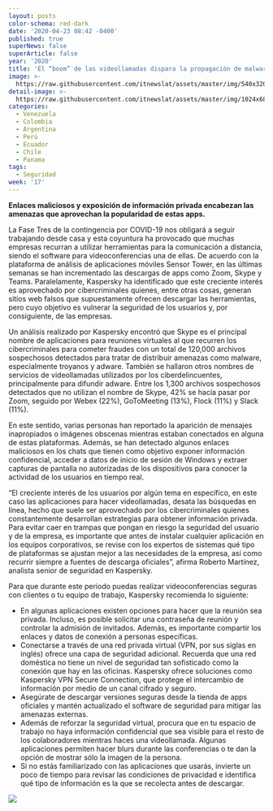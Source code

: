 ```yaml
---
layout: posts
color-schema: red-dark
date: '2020-04-23 08:42 -0400'
published: true
superNews: false
superArticle: false
year: '2020'
title: 'El “boom” de las videollamadas dispara la propagación de malware '
image: >-
  https://raw.githubusercontent.com/itnewslat/assets/master/img/540x320/Videoconferencias-p.jpg
detail-image: >-
  https://raw.githubusercontent.com/itnewslat/assets/master/img/1024x680/Videoconferencias-g.jpg
categories:
  - Venezuela
  - Colombia
  - Argentina
  - Perú
  - Ecuador
  - Chile
  - Panama
tags:
  - Seguridad
week: '17'
---
```

**Enlaces maliciosos y exposición de información privada encabezan las amenazas que aprovechan la popularidad de estas apps.**     
 
La Fase Tres de la contingencia por COVID-19 nos obligará a seguir trabajando desde casa y esta coyuntura ha provocado que muchas empresas recurran a utilizar herramientas para la comunicación a distancia, siendo el software para videoconferencias una de ellas. De acuerdo con la plataforma de análisis de aplicaciones móviles Sensor Tower, en las últimas semanas se han incrementado las descargas de apps como Zoom, Skype y Teams. Paralelamente, Kaspersky ha identificado que este creciente interés es aprovechado por cibercriminales quienes, entre otras cosas, generan sitios web falsos que supuestamente ofrecen descargar las herramientas, pero cuyo objetivo es vulnerar la seguridad de los usuarios y, por consiguiente, de las empresas.  

Un análisis realizado por Kaspersky encontró que Skype es el principal nombre de aplicaciones para reuniones virtuales al que recurren los cibercriminales para cometer fraudes con un total de 120,000 archivos sospechosos detectados para tratar de distribuir amenazas como malware, especialmente troyanos y adware. También se hallaron otros nombres de servicios de videollamadas utilizados por los ciberdelincuentes, principalmente para difundir adware. Entre los 1,300 archivos sospechosos detectados que no utilizan el nombre de Skype, 42% se hacía pasar por Zoom, seguido por Webex (22%), GoToMeeting (13%), Flock (11%) y Slack (11%). 

En este sentido, varias personas han reportado la aparición de mensajes inapropiados o imágenes obscenas mientras estaban conectados en alguna de estas plataformas. Además, se han detectado algunos enlaces maliciosos en los chats que tienen como objetivo exponer información confidencial, acceder a datos de inicio de sesión de Windows y extraer capturas de pantalla no autorizadas de los dispositivos para conocer la actividad de los usuarios en tiempo real. 

“El creciente interés de los usuarios por algún tema en específico, en este caso las aplicaciones para hacer videollamadas, desata las búsquedas en línea, hecho que suele ser aprovechado por los cibercriminales quienes constantemente desarrollan estrategias para obtener información privada. Para evitar caer en trampas que pongan en riesgo la seguridad del usuario y de la empresa, es importante que antes de instalar cualquier aplicación en los equipos corporativos, se revise con los expertos de sistemas qué tipo de plataformas se ajustan mejor a las necesidades de la empresa, así como recurrir siempre a fuentes de descarga oficiales”, afirma Roberto Martínez, analista senior de seguridad en Kaspersky.  

Para que durante este periodo puedas realizar videoconferencias seguras con clientes o tu equipo de trabajo, Kaspersky recomienda lo siguiente:

- En algunas aplicaciones existen opciones para hacer que la reunión sea privada. Incluso, es posible solicitar una contraseña de reunión y controlar la admisión de invitados. Además, es importante compartir los enlaces y datos de conexión a personas específicas.
- Conectarse a través de una red privada virtual (VPN, por sus siglas en inglés) ofrece una capa de seguridad adicional. Recuerda que una red doméstica no tiene un nivel de seguridad tan sofisticado como la conexión que hay en las oficinas. Kaspersky ofrece soluciones como Kaspersky VPN Secure Connection, que protege el intercambio de información por medio de un canal cifrado y seguro. 
- Asegúrate de descargar versiones seguras desde la tienda de apps oficiales y mantén actualizado el software de seguridad para mitigar las amenazas externas.
- Además de reforzar la seguridad virtual, procura que en tu espacio de trabajo no haya información confidencial que sea visible para el resto de los colaboradores mientras haces una videollamada. Algunas aplicaciones permiten hacer blurs durante las conferencias o te dan la opción de mostrar sólo la imagen de la persona. 
- Si no estás familiarizado con las aplicaciones que usarás, invierte un poco de tiempo para revisar las condiciones de privacidad e identifica qué tipo de información es la que se recolecta antes de descargar. 

<img src="https://tracker.metricool.com/c3po.jpg?hash=56f88a41e39ab42c063cc51676587a04"/>